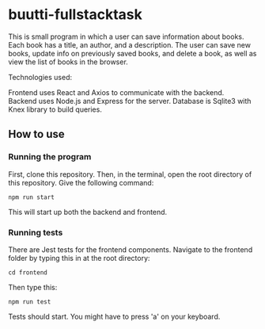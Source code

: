 # buutti-fullstacktask

This is small program in which a user can save information about books. Each book has a title, an author, and a description. The user can save new books, update info on previously saved books, and delete a book, as well as view the list of books in the browser. 

Technologies used: 

Frontend uses React and Axios to communicate with the backend.
<br />
Backend uses Node.js and Express for the server. Database is Sqlite3 with Knex library to build queries.

## How to use

### Running the program

First, clone this repository. Then, in the terminal, open the root directory of this repository. Give the following command:

```console
npm run start
```
This will start up both the backend and frontend.

### Running tests

There are Jest tests for the frontend components. Navigate to the frontend folder by typing this in at the root directory:

```console
cd frontend
```
Then type this:

```console
npm run test
```
Tests should start. You might have to press 'a' on your keyboard.


